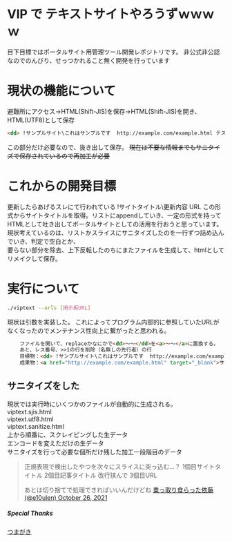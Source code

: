 # VIP で テキストサイトやろうずｗｗｗｗ
目下目標ではポータルサイト用管理ツール開発レポジトリです。
非公式非公認なのでのんびり、せっつかれること無く開発を行っています

# 現状の機能について

避難所にアクセス→HTML(Shift-JIS)を保存→HTML(Shift-JIS)を開き、HTML(UTF8)として保存
```html
<dd> !サンプルサイト\これはサンプルです  http://example.com/example.html テストテキスト</dd>
```
この部分だけ必要なので、抜き出して保存。
~~現在は不要な情報までもサニタイズで保存されているので再加工が必要~~

# これからの開発目標
更新したらあげるスレにて行われている
!サイトタイトル\更新内容
URL
この形式からサイトタイトルを取得。リストにappendしていき、一定の形式を持ってHTMLとして吐き出してポータルサイトとしての活用を行おうと思っています。
現状考えているのは、リストかスライスにサニタイズしたのを一行ずつ詰め込んでいき、判定で空白とか、  
要らない部分を除去、上下反転したのちにまたファイルを生成して、htmlとしてリメイクして保存。  

# 実行について
```bash
./viptext --urls [掲示板URL] 
```
現状は引数を実装した。
これによってプログラム内部的に参照していたURLがなくなったのでメンテナンス性向上に繋がったと思われる。  

```html
	ファイルを開いて、replaceかなにかで<dd>～～</dd>を<a>～～</a>に置換する。
	あと、レス番号、>>1の行を削除（名無しの先行者）の行
	目標物：<dd> !サンプルサイト\これはサンプルです  http://example.com/example.html テストテキスト</dd>
	成果物：<a href="http://example.com/example.html" target="_blank">サンプルサイト｜これはサンプルです</a><br />
```

## サニタイズをした
現状では実行時にいくつかのファイルが自動的に生成される。  
viptext.sjis.html  
viptext.utf8.html  
viptext.sanitize.html  
上から順番に、スクレイピングした生データ  
エンコードを変えただけの生データ  
サニタイズを行って必要な個所だけ残した加工一段階目のデータ  

> 正規表現で検出したやつを次々にスライスに突っ込む…？
> 1個目サイトタイトル
> 2個目記事タイトル
> 改行挟んで
> 3個目URL
> 
> あとは切り捨てで処理できればいいんだけどね
> <a href="https://twitter.com/e10ulen/status/1453004195943026699?ref_src=twsrc%5Etfw">乗っ取り食らった依藤 (@e10ulen) October 26, 2021</a>

##### Special Thanks
[つまがき](http://svr.cybergence.net/)